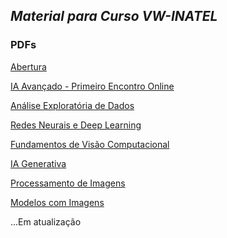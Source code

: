 ## *Material para Curso VW-INATEL*

### PDFs
[Abertura](https://github.com/rlrocha90/CursoVW/blob/8825ebca7f04d1d5c87d316af739831fc4623454/PDFs/00%20-%20Abertura.pdf)  

[IA Avançado - Primeiro Encontro Online](https://github.com/rlrocha90/CursoVW/blob/5d1ccaad040fbcaf36a15d759db9c86af6b67401/PDFs/00%20-%20IA%20Avan%C3%A7ado%20-%20Introdu%C3%A7%C3%A3o.pdf)  

[Análise Exploratória de Dados](https://github.com/rlrocha90/CursoVW/blob/5d1ccaad040fbcaf36a15d759db9c86af6b67401/PDFs/01%20-%20An%C3%A1lise%20Explorat%C3%B3ria%20de%20Dados.pdf)  

[Redes Neurais e Deep Learning](https://github.com/rlrocha90/CursoVW/blob/4a45cc5cce18b7bf05d3113c167a7a86c6b350d1/PDFs/02%20-%20Redes%20Neurais%20e%20Deep%20Learning.pdf)

[Fundamentos de Visão Computacional](https://github.com/rlrocha90/CursoVW/blob/f7a9413f37b7fc55d972d71686e950378c005327/PDFs/03%20-%20Fundamentos%20de%20Vis%C3%A3o%20Computacional.pdf) 

[IA Generativa](https://github.com/rlrocha90/CursoVW/blob/f7a9413f37b7fc55d972d71686e950378c005327/PDFs/04%20-%20IA%20Generativa.pdf) 

[Processamento de Imagens](https://github.com/rlrocha90/CursoVW/blob/d5ec4b488077c5008924e5512cc87dda26799002/PDFs/05%20-%20Processamento%20de%20Imagem.pdf)

[Modelos com Imagens]()

...Em atualização
